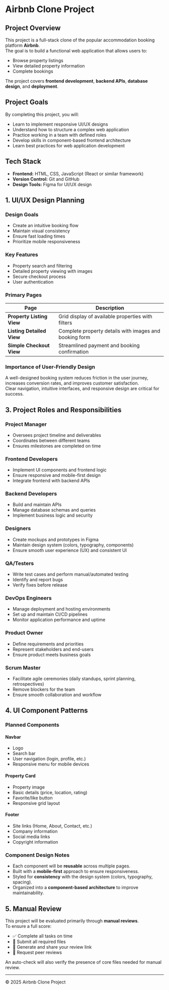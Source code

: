 # Airbnb Clone Project

## Project Overview
This project is a full-stack clone of the popular accommodation booking platform **Airbnb**.  
The goal is to build a functional web application that allows users to:

- Browse property listings  
- View detailed property information  
- Complete bookings  

The project covers **frontend development**, **backend APIs**, **database design**, and **deployment**.

## Project Goals
By completing this project, you will:

- Learn to implement responsive UI/UX designs  
- Understand how to structure a complex web application  
- Practice working in a team with defined roles  
- Develop skills in component-based frontend architecture  
- Learn best practices for web application development  

## Tech Stack
- **Frontend:** HTML, CSS, JavaScript (React or similar framework)  
- **Version Control:** Git and GitHub  
- **Design Tools:** Figma for UI/UX design  
## 1. UI/UX Design Planning

### Design Goals
- Create an intuitive booking flow  
- Maintain visual consistency  
- Ensure fast loading times  
- Prioritize mobile responsiveness  

### Key Features
- Property search and filtering  
- Detailed property viewing with images  
- Secure checkout process  
- User authentication  

### Primary Pages

| Page                   | Description                                                                 |
|------------------------|-----------------------------------------------------------------------------|
| **Property Listing View** | Grid display of available properties with filters                         |
| **Listing Detailed View** | Complete property details with images and booking form                    |
| **Simple Checkout View**  | Streamlined payment and booking confirmation                              |

### Importance of User-Friendly Design
A well-designed booking system reduces friction in the user journey, increases conversion rates, and improves customer satisfaction.  
Clear navigation, intuitive interfaces, and responsive design are critical for success.
## 3. Project Roles and Responsibilities

### Project Manager  
- Oversees project timeline and deliverables  
- Coordinates between different teams  
- Ensures milestones are completed on time  

### Frontend Developers  
- Implement UI components and frontend logic  
- Ensure responsive and mobile-first design  
- Integrate frontend with backend APIs  

### Backend Developers  
- Build and maintain APIs  
- Manage database schemas and queries  
- Implement business logic and security  

### Designers  
- Create mockups and prototypes in Figma  
- Maintain design system (colors, typography, components)  
- Ensure smooth user experience (UX) and consistent UI  

### QA/Testers  
- Write test cases and perform manual/automated testing  
- Identify and report bugs  
- Verify fixes before release  

### DevOps Engineers  
- Manage deployment and hosting environments  
- Set up and maintain CI/CD pipelines  
- Monitor application performance and uptime  

### Product Owner  
- Define requirements and priorities  
- Represent stakeholders and end-users  
- Ensure product meets business goals  

### Scrum Master  
- Facilitate agile ceremonies (daily standups, sprint planning, retrospectives)  
- Remove blockers for the team  
- Ensure smooth collaboration and workflow  
## 4. UI Component Patterns

### Planned Components

#### Navbar
- Logo  
- Search bar  
- User navigation (login, profile, etc.)  
- Responsive menu for mobile devices  

#### Property Card
- Property image  
- Basic details (price, location, rating)  
- Favorite/like button  
- Responsive grid layout  

#### Footer
- Site links (Home, About, Contact, etc.)  
- Company information  
- Social media links  
- Copyright information  

### Component Design Notes
- Each component will be **reusable** across multiple pages.  
- Built with a **mobile-first** approach to ensure responsiveness.  
- Styled for **consistency** with the design system (colors, typography, spacing).  
- Organized into a **component-based architecture** to improve maintainability.  
## 5. Manual Review

This project will be evaluated primarily through **manual reviews**.  
To ensure a full score:

- ✅ Complete all tasks on time  
- 📄 Submit all required files  
- 🔗 Generate and share your review link  
- 👥 Request peer reviews  

An auto-check will also verify the presence of core files needed for manual review.

---

© 2025 Airbnb Clone Project
